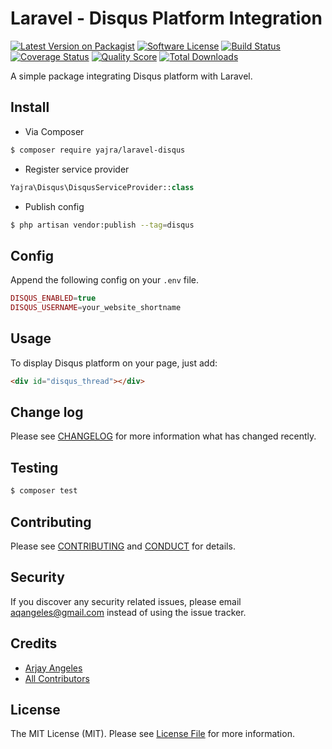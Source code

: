 # Laravel - Disqus Platform Integration

[![Latest Version on Packagist][ico-version]][link-packagist]
[![Software License][ico-license]](LICENSE.md)
[![Build Status][ico-travis]][link-travis]
[![Coverage Status][ico-scrutinizer]][link-scrutinizer]
[![Quality Score][ico-code-quality]][link-code-quality]
[![Total Downloads][ico-downloads]][link-downloads]

A simple package integrating Disqus platform with Laravel.

## Install

- Via Composer
``` bash
$ composer require yajra/laravel-disqus
```

- Register service provider
```php
Yajra\Disqus\DisqusServiceProvider::class
```

- Publish config
```bash
$ php artisan vendor:publish --tag=disqus
```

## Config
Append the following config on your `.env` file.

``` php
DISQUS_ENABLED=true
DISQUS_USERNAME=your_website_shortname
```

## Usage
To display Disqus platform on your page, just add:
```html
<div id="disqus_thread"></div>
```

## Change log

Please see [CHANGELOG](CHANGELOG.md) for more information what has changed recently.

## Testing

``` bash
$ composer test
```

## Contributing

Please see [CONTRIBUTING](CONTRIBUTING.md) and [CONDUCT](CONDUCT.md) for details.

## Security

If you discover any security related issues, please email aqangeles@gmail.com instead of using the issue tracker.

## Credits

- [Arjay Angeles][link-author]
- [All Contributors][link-contributors]

## License

The MIT License (MIT). Please see [License File](LICENSE.md) for more information.

[ico-version]: https://img.shields.io/packagist/v/yajra/laravel-disqus.svg?style=flat-square
[ico-license]: https://img.shields.io/badge/license-MIT-brightgreen.svg?style=flat-square
[ico-travis]: https://img.shields.io/travis/yajra/laravel-disqus/master.svg?style=flat-square
[ico-scrutinizer]: https://img.shields.io/scrutinizer/coverage/g/yajra/laravel-disqus.svg?style=flat-square
[ico-code-quality]: https://img.shields.io/scrutinizer/g/yajra/laravel-disqus.svg?style=flat-square
[ico-downloads]: https://img.shields.io/packagist/dt/yajra/laravel-disqus.svg?style=flat-square

[link-packagist]: https://packagist.org/packages/yajra/laravel-disqus
[link-travis]: https://travis-ci.org/yajra/laravel-disqus
[link-scrutinizer]: https://scrutinizer-ci.com/g/yajra/laravel-disqus/code-structure
[link-code-quality]: https://scrutinizer-ci.com/g/yajra/laravel-disqus
[link-downloads]: https://packagist.org/packages/yajra/laravel-disqus
[link-author]: https://github.com/yajra
[link-contributors]: ../../contributors
